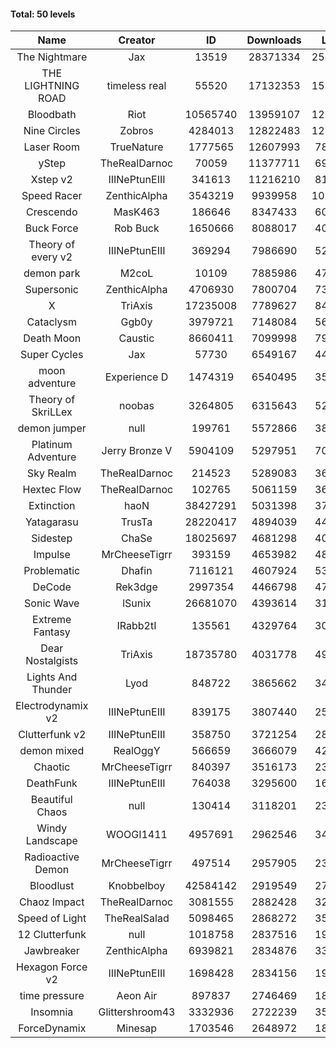 #### Total: 50 levels

| Name | Creator | ID | Downloads | Likes |
|:---:|:---:|:---:|:---:|:---:|
| The Nightmare | Jax | 13519 | 28371334 | 2586759
| THE LIGHTNING ROAD | timeless real | 55520 | 17132353 | 1533231
| Bloodbath | Riot | 10565740 | 13959107 | 1253097
| Nine Circles | Zobros | 4284013 | 12822483 | 1274258
| Laser Room | TrueNature | 1777565 | 12607993 | 786432
| yStep | TheRealDarnoc | 70059 | 11377711 | 699097
| Xstep v2 | IIINePtunEIII | 341613 | 11216210 | 818328
| Speed Racer | ZenthicAlpha | 3543219 | 9939958 | 1058534
| Crescendo | MasK463 | 186646 | 8347433 | 605141
| Buck Force | Rob Buck | 1650666 | 8088017 | 409903
| Theory of every v2 | IIINePtunEIII | 369294 | 7986690 | 522610
| demon park | M2coL | 10109 | 7885986 | 475228
| Supersonic | ZenthicAlpha | 4706930 | 7800704 | 734579
| X | TriAxis | 17235008 | 7789627 | 847551
| Cataclysm | Ggb0y | 3979721 | 7148084 | 562650
| Death Moon  | Caustic | 8660411 | 7099998 | 791316
| Super Cycles | Jax | 57730 | 6549167 | 444758
| moon adventure | Experience D | 1474319 | 6540495 | 351797
| Theory of SkriLLex | noobas | 3264805 | 6315643 | 523703
| demon jumper | null | 199761 | 5572866 | 388845
| Platinum Adventure | Jerry Bronze V | 5904109 | 5297951 | 709863
| Sky Realm | TheRealDarnoc | 214523 | 5289083 | 362695
| Hextec Flow | TheRealDarnoc | 102765 | 5061159 | 361110
| Extinction | haoN | 38427291 | 5031398 | 375172
| Yatagarasu  | TrusTa | 28220417 | 4894039 | 448346
| Sidestep | ChaSe | 18025697 | 4681298 | 406517
| Impulse | MrCheeseTigrr | 393159 | 4653982 | 483836
| Problematic | Dhafin | 7116121 | 4607924 | 532898
| DeCode | Rek3dge | 2997354 | 4466798 | 479511
| Sonic Wave | lSunix | 26681070 | 4393614 | 312621
| Extreme Fantasy | IRabb2tI | 135561 | 4329764 | 300066
| Dear Nostalgists | TriAxis | 18735780 | 4031778 | 492001
| Lights And Thunder | Lyod | 848722 | 3865662 | 344243
| Electrodynamix v2 | IIINePtunEIII | 839175 | 3807440 | 259955
| Clutterfunk v2 | IIINePtunEIII | 358750 | 3721254 | 282943
| demon mixed | RealOggY | 566659 | 3666079 | 422267
| Chaotic | MrCheeseTigrr | 840397 | 3516173 | 230599
| DeathFunk | IIINePtunEIII | 764038 | 3295600 | 169951
| Beautiful Chaos | null | 130414 | 3118201 | 233798
| Windy Landscape | WOOGI1411 | 4957691 | 2962546 | 349527
| Radioactive Demon | MrCheeseTigrr | 497514 | 2957905 | 237661
| Bloodlust | Knobbelboy | 42584142 | 2919549 | 272621
| Chaoz Impact | TheRealDarnoc | 3081555 | 2882428 | 321129
| Speed of Light | TheRealSalad | 5098465 | 2868272 | 350049
| 12 Clutterfunk | null | 1018758 | 2837516 | 193369
| Jawbreaker | ZenthicAlpha | 6939821 | 2834876 | 337923
| Hexagon Force v2 | IIINePtunEIII | 1698428 | 2834156 | 192800
| time pressure | Aeon Air | 897837 | 2746469 | 186091
| Insomnia | Glittershroom43 | 3332936 | 2722239 | 358142
| ForceDynamix | Minesap | 1703546 | 2648972 | 180457
